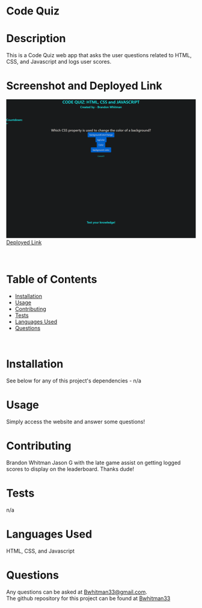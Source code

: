 # Code Quiz
  
  # Description
  This is a Code Quiz web app that asks the user questions related to HTML, CSS, and Javascript and logs user scores. 
  <br>

  # Screenshot and Deployed Link
  <img src="assets/images/codequiz.jpg">
  <br>
  <a href="https://bwhitman33.github.io/Code-Quiz/">Deployed Link</a>
  <br>
  <br>
  <br>
  
  # Table of Contents
  - [Installation](#installation)
  - [Usage](#usage)
  - [Contributing](#contributing)
  - [Tests](#tests)
  - [Languages Used](#languages)
  - [Questions](#questions)
  <br>

  # Installation
  See below for any of this project's dependencies - 
  n/a
  <br>

  # Usage
  Simply access the website and answer some questions!
  <br>

  # Contributing
  Brandon Whitman
  Jason G with the late game assist on getting logged scores to display on the leaderboard. Thanks dude!
  <br>

  # Tests
  n/a
  <br>

  # Languages Used
  HTML, CSS, and Javascript
  <br>

  # Questions
  Any questions can be asked at Bwhitman33@gmail.com. 
  <br> 
  The github repository for this project can be found at [Bwhitman33](https://github.com/Bwhitman33/Code-Quiz)



